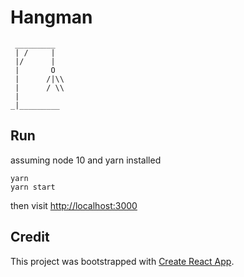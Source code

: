 # Hangman

```
 _________
 | /     |
 |/      |
 |       O
 |      /|\\
 |      / \\
 |
_|_________
```

## Run

assuming node 10 and yarn installed

```
yarn
yarn start
```

then visit [http://localhost:3000](http://localhost:3000)

## Credit

This project was bootstrapped with [Create React App](https://github.com/facebook/create-react-app).
